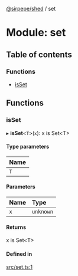 [@sirpepe/shed](../README.md) / set

# Module: set

## Table of contents

### Functions

- [isSet](set.md#isset)

## Functions

### isSet

▸ **isSet**<`T`\>(`x`): x is Set<T\>

#### Type parameters

| Name |
| :------ |
| `T` |

#### Parameters

| Name | Type |
| :------ | :------ |
| `x` | `unknown` |

#### Returns

x is Set<T\>

#### Defined in

[src/set.ts:1](https://github.com/SirPepe/shed/blob/2ac893f/src/set.ts#L1)
